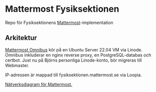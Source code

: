 # Mattermost Fysiksektionen
Repo för Fysiksektionens [Mattermost](https://www.mattermost.com)-implementation

## Arkitektur
[Mattermost Omnibus](https://docs.mattermost.com/install/installing-mattermost-omnibus.html) kör på en Ubuntu Server 22.04 VM via Linode. Omnibus inkluderar en nginx reverse proxy, en PostgreSQL-databas och certbot. Just nu på Björns personliga Linode-konto, bör migreras till Webmaster. 

IP-adressen är mappad till fysiksektionen.mattermost.se via Loopia.

[Nätverksdiagram för Mattermost.](https://docs.mattermost.com/_images/network_diagram.png)



